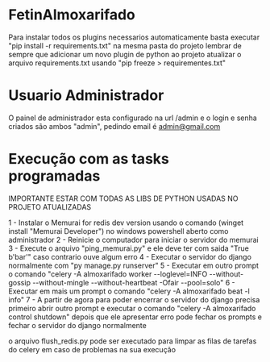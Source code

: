 # FetinAlmoxarifado

Para instalar todos os plugins necessarios automaticamente basta executar "pip install -r requirements.txt" na mesma pasta do projeto
lembrar de sempre que adicionar um novo plugin de python ao projeto atualizar o arquivo requirements.txt usando "pip freeze > requirementes.txt"

# Usuario Administrador

O painel de administrador esta configurado na url /admin e o login e senha criados são ambos "admin", pedindo email é admin@gmail.com


# Execução com as tasks programadas

IMPORTANTE ESTAR COM TODAS AS LIBS DE PYTHON USADAS NO PROJETO ATUALIZADAS

1 - Instalar o Memurai for redis dev version usando o comando (winget install "Memurai Developer") no windows powershell aberto como administrador
2 - Reinicie o computador para iniciar o servidor do memurai
3 - Execute o arquivo "ping_memurai.py" e ele deve ter com saida "True b'bar'" caso contrario ouve algum erro
4 - Executar o servidor do django normalmente com "py manage.py runserver"
5 - Executar em outro prompt o comando "celery -A almoxarifado worker --loglevel=INFO --without-gossip --without-mingle --without-heartbeat -Ofair --pool=solo"
6 - Executar em mais um prompt o comando "celery -A almoxarifado beat -l info"
7 - A partir de agora para poder encerrar o servidor do django precisa primeiro abrir outro prompt e executar o comando "celery -A almoxarifado control shutdown" depois que ele apresentar erro pode fechar os prompts e fechar o servidor do django normalmente

o arquivo flush_redis.py pode ser executado para limpar as filas de tarefas do celery em caso de problemas na sua execução
